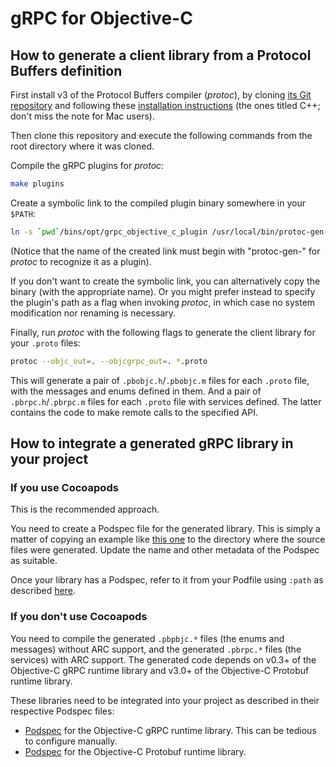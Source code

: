 # gRPC for Objective-C

## How to generate a client library from a Protocol Buffers definition

First install v3 of the Protocol Buffers compiler (_protoc_), by cloning [its Git repository](https://github.com/google/protobuf) and following these [installation instructions](https://github.com/google/protobuf#c-installation---unix) (the ones titled C++; don't miss the note for Mac users).

Then clone this repository and execute the following commands from the root directory where it was cloned.

Compile the gRPC plugins for _protoc_:
```sh
make plugins
```

Create a symbolic link to the compiled plugin binary somewhere in your `$PATH`:
```sh
ln -s `pwd`/bins/opt/grpc_objective_c_plugin /usr/local/bin/protoc-gen-objcgrpc
```
(Notice that the name of the created link must begin with "protoc-gen-" for _protoc_ to recognize it as a plugin).

If you don't want to create the symbolic link, you can alternatively copy the binary (with the appropriate name). Or you might prefer instead to specify the plugin's path as a flag when invoking _protoc_, in which case no system modification nor renaming is necessary.

Finally, run _protoc_ with the following flags to generate the client library for your `.proto` files:

```sh
protoc --objc_out=. --objcgrpc_out=. *.proto
```

This will generate a pair of `.pbobjc.h`/`.pbobjc.m` files for each `.proto` file, with the messages and enums defined in them. And a pair of `.pbrpc.h`/`.pbrpc.m` files for each `.proto` file with services defined. The latter contains the code to make remote calls to the specified API.

## How to integrate a generated gRPC library in your project

### If you use Cocoapods

This is the recommended approach.

You need to create a Podspec file for the generated library. This is simply a matter of copying an example like [this one](https://github.com/grpc/grpc/blob/master/src/objective-c/examples/Sample/RemoteTestClient/RemoteTest.podspec) to the directory where the source files were generated. Update the name and other metadata of the Podspec as suitable.

Once your library has a Podspec, refer to it from your Podfile using `:path` as described [here](https://guides.cocoapods.org/using/the-podfile.html#using-the-files-from-a-folder-local-to-the-machine).

### If you don't use Cocoapods

You need to compile the generated `.pbpbjc.*` files (the enums and messages) without ARC support, and the generated `.pbrpc.*` files (the services) with ARC support. The generated code depends on v0.3+ of the Objective-C gRPC runtime library and v3.0+ of the Objective-C Protobuf runtime library.

These libraries need to be integrated into your project as described in their respective Podspec files:

* [Podspec](https://github.com/grpc/grpc/blob/master/gRPC.podspec) for the Objective-C gRPC runtime library. This can be tedious to configure manually.
* [Podspec](https://github.com/jcanizales/protobuf/blob/add-podspec/Protobuf.podspec) for the Objective-C Protobuf runtime library.
